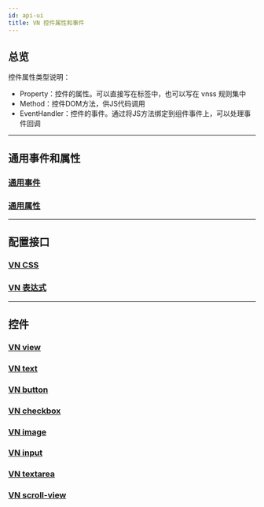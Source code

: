 ```yaml
---
id: api-ui
title: VN 控件属性和事件
---
```


## 总览
控件属性类型说明：
+ Property：控件的属性。可以直接写在标签中，也可以写在 vnss 规则集中
+ Method：控件DOM方法，供JS代码调用
+ EventHandler：控件的事件。通过将JS方法绑定到组件事件上，可以处理事件回调

---
## 通用事件和属性
### [通用事件](api-common-event)
### [通用属性](api-common-property)

---
## 配置接口
### [VN CSS](api-css)
### [VN 表达式](api-expression)

---
## 控件
### [VN view](api-control-view)
### [VN text](api-control-text)
### [VN button](api-control-button)
### [VN checkbox](api-control-checkbox)
### [VN image](api-control-image)
### [VN input](api-control-input)
### [VN textarea](api-control-textarea)
### [VN scroll-view](api-control-scroll-view)
